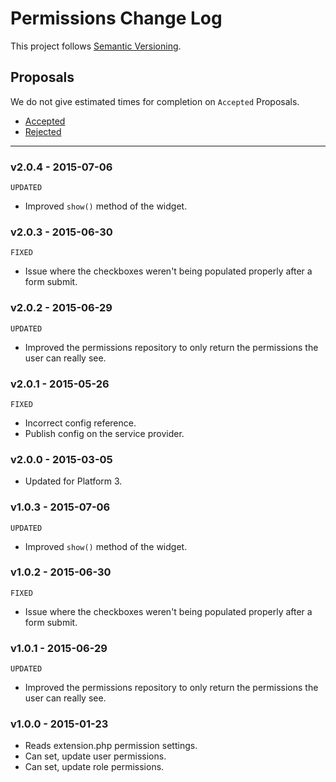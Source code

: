 # Permissions Change Log

This project follows [Semantic Versioning](CONTRIBUTING.md).

## Proposals

We do not give estimated times for completion on `Accepted` Proposals.

- [Accepted](https://github.com/cartalyst/platform-permissions/labels/Accepted)
- [Rejected](https://github.com/cartalyst/platform-permissions/labels/Rejected)

---

### v2.0.4 - 2015-07-06

`UPDATED`

- Improved `show()` method of the widget.

### v2.0.3 - 2015-06-30

`FIXED`

- Issue where the checkboxes weren't being populated properly after a form submit.

### v2.0.2 - 2015-06-29

`UPDATED`

- Improved the permissions repository to only return the permissions the user can really see.

### v2.0.1 - 2015-05-26

`FIXED`

- Incorrect config reference.
- Publish config on the service provider.

### v2.0.0 - 2015-03-05

- Updated for Platform 3.

### v1.0.3 - 2015-07-06

`UPDATED`

- Improved `show()` method of the widget.

### v1.0.2 - 2015-06-30

`FIXED`

- Issue where the checkboxes weren't being populated properly after a form submit.

### v1.0.1 - 2015-06-29

`UPDATED`

- Improved the permissions repository to only return the permissions the user can really see.

### v1.0.0 - 2015-01-23

- Reads extension.php permission settings.
- Can set, update user permissions.
- Can set, update role permissions.
